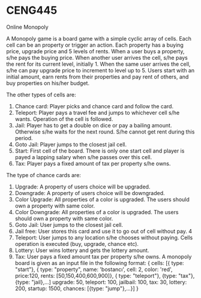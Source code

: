 # CENG445
Online Monopoly


A Monopoly game is a board game with a simple cyclic array of cells. Each cell can be an property or
trigger an action. Each property has a buying price, upgrade price and 5 levels of rents. When a user
buys a property, s/he pays the buying price. When another user arrives the cell, s/he pays the rent for its
current level, initially 1. When the same user arrives the cell, s/he can pay upgrade price to increment to
level up to 5. Users start with an initial amount, earn rents from their properties and pay rent of others,
and buy properties on his/her budget.

The other types of cells are:
1. Chance card: Player picks and chance card and follow the card.
2. Teleport: Player pays a travel fee and jumps to whichever cell s/he wants. Operation of the cell is
followed.
3. Jail: Player has to get a double on dice or pay a bailing amount. Otherwise s/he waits for the next
round. S/he cannot get rent during this period.
4. Goto Jail: Player jumps to the closest jail cell.
5. Start: First cell of the board. There is only one start cell and player is payed a lapping salary when
s/he passes over this cell.
6. Tax: Player pays a fixed amount of tax per property s/he owns.

The type of chance cards are:
1. Upgrade: A property of users choice will be upgraded.
2. Downgrade: A property of users choice will be downgraded.
3. Color Upgrade: All properties of a color is upgraded. The users should own a property with same
color.
4. Color Downgrade: All properties of a color is upgraded. The users should own a property with same
color.
5. Goto Jail: User jumps to the closest jail cell.
6. Jail free: User stores this card and use it to go out of cell without pay.
4
7. Teleport: User jumps to any location s/he chooses without paying. Cells operation is executed (buy,
upgrade, chance etc).
8. Lottery: User wins lottery and gets the lottery amount.
9. Tax: User pays a fixed amount tax per property s/he owns.
A monopoly board is given as an input file in the following format:
{ cells: [{ type: "start"},
{ type: "property", name: 'bostancı', cell: 2, color: 'red',
price:120, rents: [50,150,400,600,900]},
{ type: "teleport"}, {type: "tax"}, {type: "jail},...]
upgrade: 50, teleport: 100, jailbail: 100,
tax: 30, lottery: 200, startup: 1500,
chances: [{type: "jump"},...}]
}
